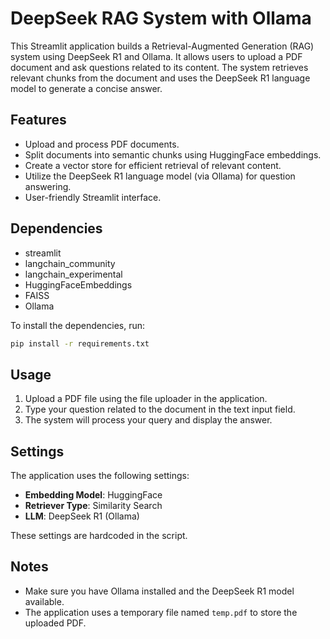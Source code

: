 # DeepSeek RAG System with Ollama

This Streamlit application builds a Retrieval-Augmented Generation (RAG) system using DeepSeek R1 and Ollama. It allows users to upload a PDF document and ask questions related to its content. The system retrieves relevant chunks from the document and uses the DeepSeek R1 language model to generate a concise answer.

## Features

*   Upload and process PDF documents.
*   Split documents into semantic chunks using HuggingFace embeddings.
*   Create a vector store for efficient retrieval of relevant content.
*   Utilize the DeepSeek R1 language model (via Ollama) for question answering.
*   User-friendly Streamlit interface.

## Dependencies

*   streamlit
*   langchain\_community
*   langchain\_experimental
*   HuggingFaceEmbeddings
*   FAISS
*   Ollama

To install the dependencies, run:

```bash
pip install -r requirements.txt
```

## Usage

1.  Upload a PDF file using the file uploader in the application.
2.  Type your question related to the document in the text input field.
3.  The system will process your query and display the answer.

## Settings

The application uses the following settings:

*   **Embedding Model**: HuggingFace
*   **Retriever Type**: Similarity Search
*   **LLM**: DeepSeek R1 (Ollama)

These settings are hardcoded in the script.

## Notes

*   Make sure you have Ollama installed and the DeepSeek R1 model available.
*   The application uses a temporary file named `temp.pdf` to store the uploaded PDF.
